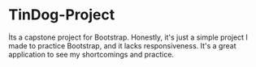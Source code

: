 # TinDog-Project
İts a capstone project for Bootstrap. Honestly, it's just a simple project I made to practice Bootstrap, and it lacks responsiveness. It's a great application to see my shortcomings and practice.
